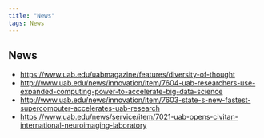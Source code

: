```yaml
---
title: "News"
tags: News
---
```

## News

- https://www.uab.edu/uabmagazine/features/diversity-of-thought
- http://www.uab.edu/news/innovation/item/7604-uab-researchers-use-expanded-computing-power-to-accelerate-big-data-science
- http://www.uab.edu/news/innovation/item/7603-state-s-new-fastest-supercomputer-accelerates-uab-research
- https://www.uab.edu/news/service/item/7021-uab-opens-civitan-international-neuroimaging-laboratory